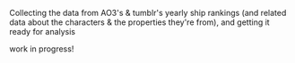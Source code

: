 Collecting the data from AO3's & tumblr's yearly ship rankings 
(and related data about the characters & the properties they're from), 
and getting it ready for analysis

work in progress!
